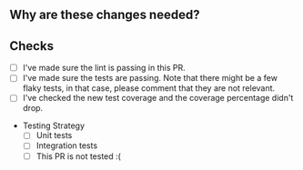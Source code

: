 ## Why are these changes needed?

<!-- Please give a short summary of the change and the problem this solves. -->

## Checks

- [ ] I've made sure the lint is passing in this PR.
- [ ] I've made sure the tests are passing. Note that there might be a few flaky tests, in that case, please comment that they are not relevant.
- [ ] I've checked the new test coverage and the coverage percentage didn't drop.
- Testing Strategy
   - [ ] Unit tests
   - [ ] Integration tests
   - [ ] This PR is not tested :(
